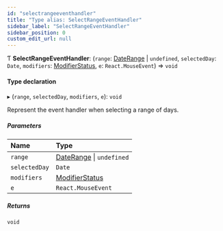 ```yaml
---
id: "selectrangeeventhandler"
title: "Type alias: SelectRangeEventHandler"
sidebar_label: "SelectRangeEventHandler"
sidebar_position: 0
custom_edit_url: null
---
```


Ƭ **SelectRangeEventHandler**: (`range`: [DateRange](daterange.md) \| `undefined`, `selectedDay`: `Date`, `modifiers`: [ModifierStatus](modifierstatus.md), `e`: `React.MouseEvent`) => `void`

#### Type declaration

▸ (`range`, `selectedDay`, `modifiers`, `e`): `void`

Represent the event handler when selecting a range of days.

##### Parameters

| Name | Type |
| :------ | :------ |
| `range` | [DateRange](daterange.md) \| `undefined` |
| `selectedDay` | `Date` |
| `modifiers` | [ModifierStatus](modifierstatus.md) |
| `e` | `React.MouseEvent` |

##### Returns

`void`
